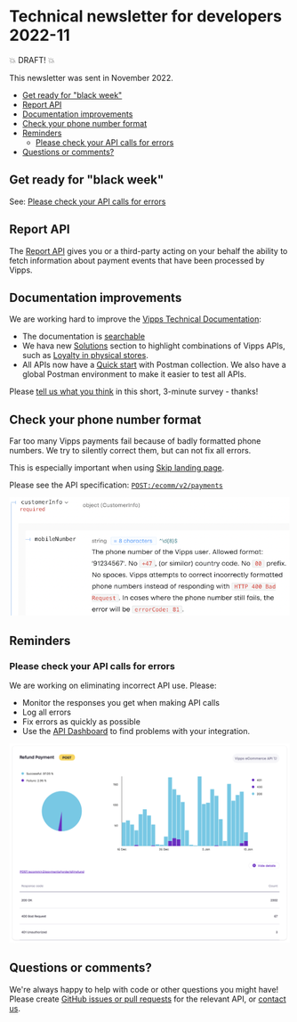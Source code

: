 <!-- START_METADATA
---
sidebar_position: 68
title: 2022-11
---
END_METADATA -->

# Technical newsletter for developers 2022-11

💥 DRAFT! 💥

This newsletter was sent in November 2022.

<!-- START_TOC -->

* [Get ready for "black week"](#get-ready-for-black-week)
* [Report API](#report-api)
* [Documentation improvements](#documentation-improvements)
* [Check your phone number format](#check-your-phone-number-format)
* [Reminders](#reminders)
  * [Please check your API calls for errors](#please-check-your-api-calls-for-errors)
* [Questions or comments?](#questions-or-comments)

<!-- END_TOC -->

## Get ready for "black week"

See: [Please check your API calls for errors](#please-check-your-api-calls-for-errors)

## Report API

The
[Report API](https://vippsas.github.io/vipps-developer-docs/docs/APIs/report-api)
gives you or a third-party acting on your behalf the ability to
fetch information about payment events that have been processed by Vipps.

## Documentation improvements

We are working hard to improve the
[Vipps Technical Documentation](https://vippsas.github.io/vipps-developer-docs/):

* The documentation is
  [searchable](https://vippsas.github.io/vipps-developer-docs/search/)
* We hava new
  [Solutions](https://vippsas.github.io/vipps-developer-docs/)
  section to highlight combinations of Vipps APIs, such as
  [Loyalty in physical stores](https://vippsas.github.io/vipps-developer-docs/).
* All APIs now have a
  [Quick start](https://vippsas.github.io/vipps-developer-docs/docs/vipps-developers/vipps-quick-start-guides)
  with Postman collection. We also have a global Postman environment to make it
  easier to test all APIs.

Please
[tell us what you think](https://forms.office.com/r/8iZVibsM4m)
in this short, 3-minute survey - thanks!

## Check your phone number format

Far too many Vipps payments fail because of badly formatted phone numbers.
We try to silently correct them, but can not fix all errors.

This is especially important when using
[Skip landing page](https://vippsas.github.io/vipps-developer-docs/docs/APIs/ecom-api/vipps-ecom-api#skip-landing-page).

Please see the API specification:
[`POST:/ecomm/v2/payments`](https://vippsas.github.io/vipps-developer-docs/api/ecom#tag/Vipps-eCom-API/operation/initiatePaymentV3UsingPOST)

![API specification for phone number](images/2022-11-phone-number.png)

## Reminders

### Please check your API calls for errors

We are working on eliminating incorrect API use. Please:
- Monitor the responses you get when making API calls
- Log all errors
- Fix errors as quickly as possible
- Use the
  [API Dashboard](https://github.com/vippsas/vipps-developers/blob/master/vipps-resources.md#api-dashboard)
  to find problems with your integration.

![API Dashboard example](images/2021-02-api-dashboard-example.png)

## Questions or comments?

We're always happy to help with code or other questions you might have!
Please create [GitHub issues or pull requests](https://github.com/vippsas)
for the relevant API,
or [contact us](https://github.com/vippsas/vipps-developers/blob/master/contact.md).
